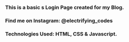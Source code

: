 ### This is a basic s Login Page created for my Blog.

### Find me on Instagram: @electrifying_codes

### Technologies Used: HTML, CSS & Javascript.